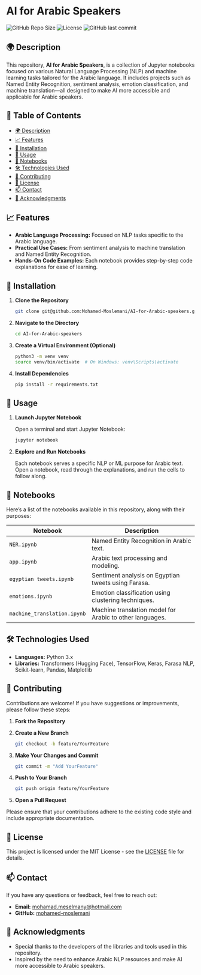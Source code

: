 
# AI for Arabic Speakers

![GitHub Repo Size](https://img.shields.io/github/repo-size/mohamed-moslemani/AI-for-Arabic-speakers)
![License](https://img.shields.io/github/license/mohamed-moslemani/AI-for-Arabic-speakers)
![GitHub last commit](https://img.shields.io/github/last-commit/mohamed-moslemani/AI-for-Arabic-speakers)

## 🌍 Description

This repository, **AI for Arabic Speakers**, is a collection of Jupyter notebooks focused on various Natural Language Processing (NLP) and machine learning tasks tailored for the Arabic language. It includes projects such as Named Entity Recognition, sentiment analysis, emotion classification, and machine translation—all designed to make AI more accessible and applicable for Arabic speakers.

## 📑 Table of Contents

- [🌍 Description](#-description)
- [📈 Features](#-features)
- [🔧 Installation](#-installation)
- [🚀 Usage](#-usage)
- [📓 Notebooks](#-notebooks)
- [🛠️ Technologies Used](#️-technologies-used)
- [🤝 Contributing](#-contributing)
- [📄 License](#-license)
- [📫 Contact](#-contact)
- [🙏 Acknowledgments](#-acknowledgments)

## 📈 Features

- **Arabic Language Processing:** Focused on NLP tasks specific to the Arabic language.
- **Practical Use Cases:** From sentiment analysis to machine translation and Named Entity Recognition.
- **Hands-On Code Examples:** Each notebook provides step-by-step code explanations for ease of learning.

## 🔧 Installation

1. **Clone the Repository**

   ```bash
   git clone git@github.com:Mohamed-Moslemani/AI-for-Arabic-speakers.git
   ```

2. **Navigate to the Directory**

   ```bash
   cd AI-for-Arabic-speakers
   ```

3. **Create a Virtual Environment (Optional)**

   ```bash
   python3 -m venv venv
   source venv/bin/activate  # On Windows: venv\Scripts\activate
   ```

4. **Install Dependencies**

   ```bash
   pip install -r requirements.txt
   ```

## 🚀 Usage

1. **Launch Jupyter Notebook**

   Open a terminal and start Jupyter Notebook:

   ```bash
   jupyter notebook
   ```

2. **Explore and Run Notebooks**

   Each notebook serves a specific NLP or ML purpose for Arabic text. Open a notebook, read through the explanations, and run the cells to follow along.

## 📓 Notebooks

Here’s a list of the notebooks available in this repository, along with their purposes:

| Notebook                     | Description                                              |
|------------------------------|----------------------------------------------------------|
| `NER.ipynb`                  | Named Entity Recognition in Arabic text.                 |
| `app.ipynb`                  | Arabic text processing and modeling.                     |
| `egyptian tweets.ipynb`      | Sentiment analysis on Egyptian tweets using Farasa.      |
| `emotions.ipynb`             | Emotion classification using clustering techniques.      |
| `machine_translation.ipynb`  | Machine translation model for Arabic to other languages. |

## 🛠️ Technologies Used

- **Languages:** Python 3.x
- **Libraries:** Transformers (Hugging Face), TensorFlow, Keras, Farasa NLP, Scikit-learn, Pandas, Matplotlib

## 🤝 Contributing

Contributions are welcome! If you have suggestions or improvements, please follow these steps:

1. **Fork the Repository**
2. **Create a New Branch**

   ```bash
   git checkout -b feature/YourFeature
   ```

3. **Make Your Changes and Commit**

   ```bash
   git commit -m "Add YourFeature"
   ```

4. **Push to Your Branch**

   ```bash
   git push origin feature/YourFeature
   ```

5. **Open a Pull Request**

Please ensure that your contributions adhere to the existing code style and include appropriate documentation.

## 📄 License

This project is licensed under the MIT License - see the [LICENSE](LICENSE) file for details.

## 📫 Contact

If you have any questions or feedback, feel free to reach out:

- **Email:** [mohamad.meselmany@hotmail.com](mailto:mohamad.meselmany@hotmail.com)
- **GitHub:** [mohamed-moslemani](https://github.com/mohamed-moslemani)

## 🙏 Acknowledgments

- Special thanks to the developers of the libraries and tools used in this repository.
- Inspired by the need to enhance Arabic NLP resources and make AI more accessible to Arabic speakers.
